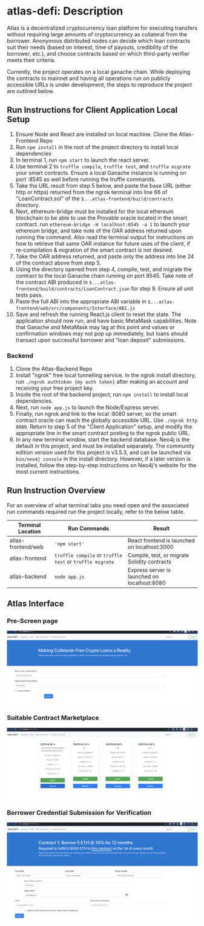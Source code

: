# atlas-defi: Description
Atlas is a decentralized cryptocurrency loan platform for executing transfers without requiring large amounts of cryptocurrency as collateral from the borrower. Anonymous distributed nodes can decide which loan contracts suit their needs (based on interest, time of payouts, credibility of the borrower, etc.), and choose contracts based on which third-party verifier meets their criteria.

Currently, the project operates on a local ganache chain. While deploying the contracts to mainnet and having all operations run on publicly accessible URLs is under development, the steps to reproduce the project are outlined below. 
## Run Instructions for Client Application Local Setup
1. Ensure Node and React are installed on local machine. Clone the Atlas-Frontend Repo
2. Run ```npm install``` in the root of the project directory to install local dependencies
3. In terminal 1, run ```npm start``` to launch the react server. 
4. Use terminal 2 to ``truffle compile``, ``truffle test``, and ``truffle migrate`` your smart contracts. Ensure a local Ganache instance is running on port :8545 as well before running the truffle commands.
5. Take the URL result from step 5 below, and paste the base URL (either http or https) returned from the ngrok terminal into line 66 of "LoanContract.sol" of the ``$...atlas-frontend/build/contracts`` directory.
6. Next, ethereum-bridge must be installed for the local ethereum blockchain to be able to use the Provable oracle located in the smart contract. run ``ethereum-bridge -H localhost:8545 -a 1`` to launch your ethereum bridge, and take note of the OAR address returned upon running the command. Also read the terminal output for instructions on how to retrieve that same OAR instance for future uses of the client, if re-compilation & migration of the smart contract is not desired.
7. Take the OAR address returned, and paste only the address into line 24 of the contract above from step 5.
8. Using the directory opened from step 4, compile, test, and migrate the contract to the local Ganache chain running on port 8545. Take note of the contract ABI produced in ``$...atlas-frontend/build/contracts/LoanContract.json`` for step 9. Ensure all unit tests pass.
9. Paste the full ABI into the appropriate ABI variable in ``$...atlas-frontend/web/src/components/Interface/ABI.js`` 
10. Save and refresh the running React.js client to reset the state. The application should now run, and have basic MetaMask capabilities. Note that Ganache and MetaMask may lag at this point and values or confirmation windows may not pop up immediately, but loans should transact upon successful borrower and "loan deposit" submissions.
### Backend
1. Clone the Atlas-Backend Repo 
2. Install "ngrok" free local tunnelling service. In the ngrok install directory, run ``./ngrok authtoken {my auth token}`` after making an account and receiving your free project key.
3. Inside the root of the backend project, run ```npm install``` to install local dependencies.
4. Next, run ```node app.js``` to launch the Node/Express server.
5. Finally, run ngrok and link to the local :8080 server, so the smart contract oracle can reach the globally accessible URL. Use ``./ngrok http 8080``. Return to step 5 of the "Client Application" setup, and modify the appropriate line in the smart contract posting to the ngrok public URL.
6. In any new terminal window, start the backend database. Neo4j is the default in this project, and must be installed separately. The community edition version used for this project is v3.5.3, and can be launched via ```bin/neo4j console``` in the install directory. However, if a later version is installed, follow the step-by-step instructions on Neo4j's website for the most current instructions.



## Run Instruction Overview

For an overview of what terminal tabs you need open and the associated run commands required run the project locally, refer to the below table.

| Terminal Location              |Run Commands                          |Result                         |
|----------------|-------------------------------|-----------------------------|
|atlas-frontend/web|`'npm start'`            |React frontend is launched on localhost:3000            |
|atlas-frontend          |`truffle compile` or `truffle test` or `truffle migrate`          |Compile, test, or migrate Solidity contracts   
|atlas-backend          |  `node app.js` | Express server is launched on localhost:8080

## Atlas Interface
### Pre-Screen page 
![Entrance Page](./pictures/entrance.png)
### Suitable Contract Marketplace
![Home Page](./pictures/home.png)
### Borrower Credential Submission for Verification
![Borrower Loan Request Page](./pictures/borrower_request.png)